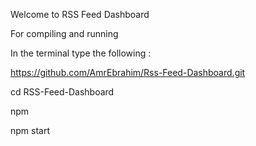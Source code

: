 Welcome to RSS Feed Dashboard

For compiling and running

In the terminal type the following :

https://github.com/AmrEbrahim/Rss-Feed-Dashboard.git

cd RSS-Feed-Dashboard

npm

npm start

